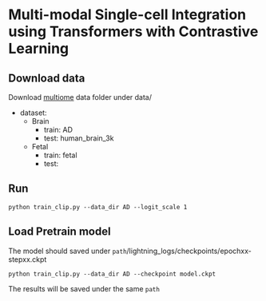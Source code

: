 # Multi-modal Single-cell Integration using Transformers with Contrastive Learning

## Download data 
Download [multiome](https://www.dropbox.com/sh/70caiyjydx3jnq1/AAB51h6PCX9IGgi8jyT5KMhaa?dl=0) data folder under data/  
- dataset:
  - Brain
    - train: AD
    - test: human_brain_3k
  - Fetal
    - train: fetal
    - test: 
## Run 
```
python train_clip.py --data_dir AD --logit_scale 1
```
## Load Pretrain model
The model should saved under `path`/lightning_logs/checkpoints/epochxx-stepxx.ckpt
```
python train_clip.py --data_dir AD --checkpoint model.ckpt
```
The results will be saved under the same `path` 
